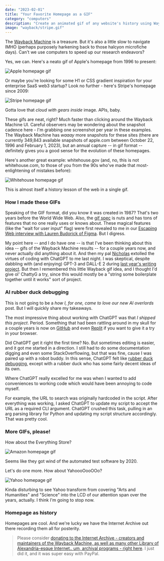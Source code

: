 ```yaml
---
date: "2023-02-01"
title: "Your Favorite Homepage as a GIF"
category: "computers"
description: "Create an animated gif of any website's history using Wayback Machine"
image: "wayback/stripe.gif"
---
```


The [Wayback Machine](https://archive.org/web/) is a treasure. But it's also a little slow to navigate IMHO (perhaps purposely harkening back to those halcyon microfiche days). Can't we use computers to speed up our research endeavors?

Yes, we can. Here's a neato gif of Apple's homepage from 1996 to present:

![Apple homepage gif](/img/wayback/apple.gif)

Or maybe you're looking for some H1 or CSS gradient inspiration for your enterprise SaaS web3 startup? Look no further - here's Stripe's homepage since 2009:

![Stripe homepage gif](/img/wayback/stripe.gif)

Gotta love that *cloud with gears inside* image. APIs, baby.

These gifs are neat, right? Much faster than clicking around the Wayback Machine UI. Careful observers may be wondering about the snapshot cadence here - I'm grabbing one screenshot per year in these examples. The Wayback Machine has *waaay* more snapshots for these sites (there are currently 349,843 available snapshots of apple.com between October 22, 1996 and February 1, 2023), but an annual capture -- in gif format -- definitely gives you a good sense for the evolution of these homepages.

Here's another great example: whitehouse.gov (and, no, this is not whitehouse.com, to those of you from the 90s who've made that most-enlightening of mistakes before):

![Whitehouse homepage gif](/img/wayback/whitehouse.gif)

This is almost itself a history lesson of the web in a single gif.

### How I made these GIFs

Speaking of the GIF format, did you know it was created in 1987? That's two years before the World Wide Web. Also, the [gif spec](https://www.w3.org/Graphics/GIF/spec-gif89a.txt) is nuts and has tons of features that no one really uses or knows about. These magical features (like the "wait for user input" flag) were first revealed to me in our [Escaping Web interview with Lauren Budorick of Figma](https://escapingweb.github.io/episodes/4/). But I digress.

My point here -- and I do have one -- is that I've been thinking about this idea -- gifs of the Wayback Machine results -- for a couple years now, and never actually did anything about it. And then my pal [Nicholas](https://nicholascharriere.com/) extolled the virtues of coding with ChatGPT to me last night. I was skeptical, despite dabbling with (and enjoying) GPT-3 and DALL-E 2 during [last year's writing project](https://f52.charlieharrington.com/stories/writers-blockchain/). But then I remembered this little Wayback gif idea, and I thought I'd give ol' ChattyG a try, since this would mostly be a "string some boilerplate together until it works" sort of project.

### AI rubber duck debugging

This is not going to be a *how I, for one, came to love our new AI overlords* post. But I will quickly share my takeaways. 

The most impressive thing about working with ChatGPT was that *I shipped this project*. Period. Something that had been rattling around in my skull for a couple years is now on [GitHub](https://github.com/whatrocks/waybackgif) and even [Replit](https://replit.com/@whatrocks/waybackgif) if you want to give it a try in your browser.

Did ChatGPT get it right the first time? No. But sometimes editing is easier, and it got me started in a direction. I still had to do some documentation digging and even some StackOverflowing, but that was fine, cause I was paired up with a robot buddy. In this sense, ChatGPT felt like [rubber duck debugging](https://en.wikipedia.org/wiki/Rubber_duck_debugging), except with a rubber duck who has some fairly decent ideas of its own.

Where ChatGPT really excelled for me was when I wanted to add conveniences to working code which would have been annoying to code myself. 

For example, the URL to search was originally hardcoded in the script. After everything was working, I asked ChatGPT to update my script to accept the URL as a required CLI argument. ChatGPT crushed this task, pulling in an arg parsing library for Python and updating my script structure accordingly. That was pretty cool.

### More GIFs, please!

How about the Everything Store?

![Amazon homepage gif](/img/wayback/amazon.gif)

Seems like they got wind of the automated test software by 2020.

Let's do one more. How about YahoooOooOOo?

![Yahoo homepage gif](/img/wayback/yahoo.gif)

Kinda disturbing to see Yahoo transform from covering "Arts and Humanities" and "Science" into the LCD of our attention span over the years, actually. I think I'm going to stop now.

### Homepage as history

Homepages are cool. And we're lucky we have the Internet Archive out there recording them all for posterity.

> Please consider [donating to the Internet Archive - creators and maintainers of the Wayback Machine, as well as many other Library of Alexandria-esque Internet.. um, archival programs - right here](https://archive.org/donate). I just did it, and it was super easy with PayPal.